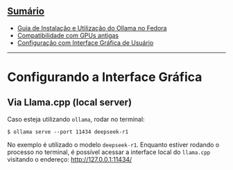 <link rel="preconnect" href="https://fonts.googleapis.com">
<link rel="preconnect" href="https://fonts.gstatic.com" crossorigin>
<link href="https://fonts.googleapis.com/css2?family=Raleway:ital,wght@0,100..900;1,100..900&display=swap" rel="stylesheet">
<link rel="stylesheet" href="./style.css">

## [Sumário](#sumário)

* [Guia de Instalação e Utilização do Ollama no Fedora](./Instalando-e-Utilizando.md)
* [Compatibilidade com GPUs antigas](./Compatibilidade-GPU.md)
* [Configuração com Interface Gráfica de Usuário](#configurando-a-interface-gráfica)

-------------------

# Configurando a Interface Gráfica

## Via Llama.cpp (local server)

Caso esteja utilizando `ollama`, rodar no terminal:

```
$ ollama serve --port 11434 deepseek-r1
```

No exemplo é utilizado o modelo `deepseek-r1`. Enquanto estiver rodando o processo no terminal, é possível acessar a interface local do `llama.cpp` visitando o endereço: 
http://127.0.0.1:11434/